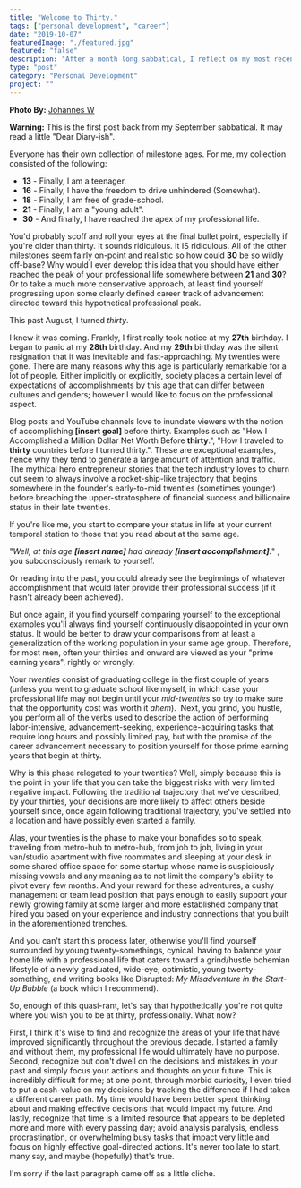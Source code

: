 ```yaml
---
title: "Welcome to Thirty."
tags: ["personal development", "career"]
date: "2019-10-07"
featuredImage: "./featured.jpg"
featured: "false"
description: "After a month long sabbatical, I reflect on my most recent birthday."
type: "post"
category: "Personal Development"
project: ""
---
```


**Photo By:** [Johannes W](https://unsplash.com/@johanneswre)

**Warning:** This is the first post back from my September sabbatical. It may read a little "Dear Diary-ish".

Everyone has their own collection of milestone ages. For me, my collection consisted of the following:

- **13** - Finally, I am a teenager.
- **16** - Finally, I have the freedom to drive unhindered (Somewhat).
- **18** - Finally, I am free of grade-school.
- **21** - Finally, I am a "young adult".
- **30** - And finally, I have reached the apex of my professional life.

You'd probably scoff and roll your eyes at the final bullet point, especially if you're older than thirty. It sounds ridiculous. It IS ridiculous. All of the other milestones seem fairly on-point and realistic so how could **30** be so wildly off-base? Why would I ever develop this idea that you should have either reached the peak of your professional life somewhere between **21** and **30**? Or to take a much more conservative approach, at least find yourself progressing upon some clearly defined career track of advancement directed toward this hypothetical professional peak. 

This past August, I turned *thirty*.

I knew it was coming. Frankly, I first really took notice at my **27th** birthday. I began to panic at my **28th** birthday. And my **29th** birthday was the silent resignation that it was inevitable and fast-approaching. My twenties were gone. There are many reasons why this age is particularly remarkable for a lot of people. Either implicitly or explicitly, society places a certain level of expectations of accomplishments by this age that can differ between cultures and genders; however I would like to focus on the professional aspect. 

Blog posts and YouTube channels love to inundate viewers with the notion of accomplishing **[insert goal]** before thirty. Examples such as "How I Accomplished a Million Dollar Net Worth Before **thirty**.", "How I traveled to **thirty** countries before I turned thirty.". These are exceptional examples, hence why they tend to generate a large amount of attention and traffic. The mythical hero entrepreneur stories that the tech industry loves to churn out seem to always involve a rocket-ship-like trajectory that begins somewhere in the founder's early-to-mid twenties (sometimes younger) before breaching the upper-stratosphere of financial success and billionaire status in their late twenties. 

If you're like me, you start to compare your status in life at your current temporal station to those that you read about at the same age. 

"*Well, at this age **[insert name]** had already **[insert accomplishment]**.*" , you subconsciously remark to yourself. 

Or reading into the past, you could already see the beginnings of whatever accomplishment that would later provide their professional success (if it hasn't already been achieved). 

But once again, if you find yourself comparing yourself to the exceptional examples you'll always find yourself continuously disappointed in your own status. It would be better to draw your comparisons from at least a generalization of the working population in your same age group. Therefore, for most men, often your thirties and onward are viewed as your "prime earning years", rightly or wrongly. 

Your *twenties* consist of graduating college in the first couple of years (unless you went to graduate school like myself, in which case your professional life may not begin until your *mid-twenties* so try to make sure that the opportunity cost was worth it *ahem*).  Next, you grind, you hustle, you perform all of the verbs used to describe the action of performing labor-intensive, advancement-seeking, experience-acquiring tasks that require long hours and possibly limited pay, but with the promise of the career advancement necessary to position yourself for those prime earning years that begin at thirty.

Why is this phase relegated to your twenties? Well, simply because this is the point in your life that you can take the biggest risks with very limited negative impact. Following the traditional trajectory that we've described, by your thirties, your decisions are more likely to affect others beside yourself since, once again following traditional trajectory, you've settled into a location and have possibly even started a family. 

Alas, your twenties is the phase to make your bonafides so to speak, traveling from metro-hub to metro-hub, from job to job, living in your van/studio apartment with five roommates and sleeping at your desk in some shared office space for some startup whose name is suspiciously missing vowels and any meaning as to not limit the company's ability to pivot every few months. And your reward for these adventures, a cushy management or team lead position that pays enough to easily support your newly growing family at some larger and more established company that hired you based on your experience and industry connections that you built in the aforementioned trenches.

And you can't start this process later, otherwise you'll find yourself surrounded by young twenty-somethings, cynical, having to balance your home life with a professional life that caters toward a grind/hustle bohemian lifestyle of a newly graduated, wide-eye, optimistic, young twenty-something, and writing books like Disrupted: *My Misadventure in the Start-Up Bubble* (a book which I recommend). 

So, enough of this quasi-rant, let's say that hypothetically you're not quite where you wish you to be at thirty, professionally. What now? 

First, I think it's wise to find and recognize the areas of your life that have improved significantly throughout the previous decade. I started a family and without them, my professional life would ultimately have no purpose. Second, recognize but don't dwell on the decisions and mistakes in your past and simply focus your actions and thoughts on your future. This is incredibly difficult for me; at one point, through morbid curiosity, I even tried to put a cash-value on my decisions by tracking the difference if I had taken a different career path. My time would have been better spent thinking about and making effective decisions that would impact my future. And lastly, recognize that time is a limited resource that appears to be depleted more and more with every passing day; avoid analysis paralysis, endless procrastination, or overwhelming busy tasks that impact very little and focus on highly effective goal-directed actions. It's never too late to start, many say, and maybe (hopefully) that's true.

I'm sorry if the last paragraph came off as a little cliche. 





